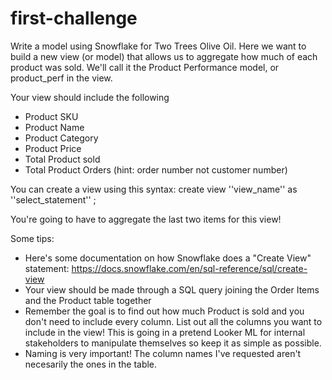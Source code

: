 # first-challenge

Write a model using Snowflake for Two Trees Olive Oil. Here we want to build a new view (or model) that allows us to aggregate how much of each product was sold. We'll call it the Product Performance model, or product_perf in the view.

Your view should include the following
- Product SKU
- Product Name
- Product Category
- Product Price
- Total Product sold 
- Total Product Orders (hint: order number not customer number)

You can create a view using this syntax:
create view ''view_name''
as ''select_statement''
;

You're going to have to aggregate the last two items for this view!

Some tips:
- Here's some documentation on how Snowflake does a "Create View" statement: https://docs.snowflake.com/en/sql-reference/sql/create-view
- Your view should be made through a SQL query joining the Order Items and the Product table together
- Remember the goal is to find out how much Product is sold and you don't need to include every column. List out all the columns you want to include in the view! This is going in a pretend Looker ML for internal stakeholders to manipulate themselves so keep it as simple as possible.
- Naming is very important! The column names I've requested aren't necesarily the ones in the table.
